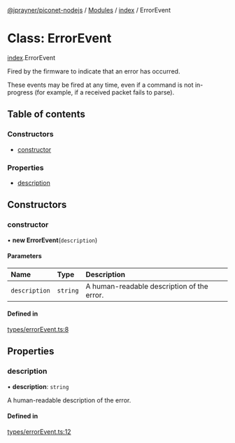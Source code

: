 [@jprayner/piconet-nodejs](../README.md) / [Modules](../modules.md) / [index](../modules/index.md) / ErrorEvent

# Class: ErrorEvent

[index](../modules/index.md).ErrorEvent

Fired by the firmware to indicate that an error has occurred.

These events may be fired at any time, even if a command is not in-progress (for example, if a
received packet fails to parse).

## Table of contents

### Constructors

- [constructor](index.ErrorEvent.md#constructor)

### Properties

- [description](index.ErrorEvent.md#description)

## Constructors

### constructor

• **new ErrorEvent**(`description`)

#### Parameters

| Name | Type | Description |
| :------ | :------ | :------ |
| `description` | `string` | A human-readable description of the error. |

#### Defined in

[types/errorEvent.ts:8](https://github.com/jprayner/piconet/blob/aed9c79/driver/nodejs/src/types/errorEvent.ts#L8)

## Properties

### description

• **description**: `string`

A human-readable description of the error.

#### Defined in

[types/errorEvent.ts:12](https://github.com/jprayner/piconet/blob/aed9c79/driver/nodejs/src/types/errorEvent.ts#L12)

